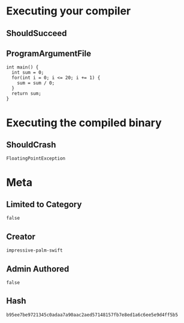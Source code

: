 # Executing your compiler

## ShouldSucceed

## ProgramArgumentFile

```
int main() {
  int sum = 0;
  for(int i = 0; i <= 20; i += 1) {
    sum = sum / 0;
  }
  return sum;
}
```

# Executing the compiled binary

## ShouldCrash

```
FloatingPointException
```

# Meta

## Limited to Category

```
false
```

## Creator

```
impressive-palm-swift
```

## Admin Authored

```
false
```

## Hash

```
b95ee7be9721345c0adaa7a90aac2aed57148157fb7e8ed1a6c6ee5e9d4ff5b5
```

